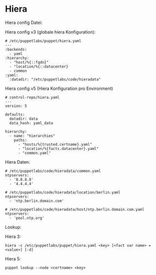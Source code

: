 # Hiera

Hiera config Datei:

Hiera config v3 (globale hiera Konfiguration):

    # /etc/puppetlabs/puppet/hiera.yaml
    ---
    :backends:
      - yaml
    :hierarchy:
      - "host/%{::fqdn}"
      - "location/%{::datacenter}
      - common
    :yaml:
      :datadir: "/etc/puppetlabs/code/hieradata"

Hiera config v5 (Hiera Konfiguration pro Environment)

    # control-repo/hiera.yaml
    ---
    version: 5

    defaults:
      datadir: data
      data_hash: yaml_data

    hierarchy:
      - name: "hierarchies"
        paths:
          - "hosts/%{trusted.certname}.yaml"
          - "location/%{facts.datacenter}.yaml"
          - "common.yaml"

Hiera Daten:

    # /etc/puppetlabs/code/hieradata/common.yaml
    ntpservers:
      - '8.8.8.8'
      - '4.4.4.4'
    
    # /etc/puppetlabs/code/hieradata/location/berlin.yaml
    ntpservers:
      - 'ntp.berlin.domain.com'
    
    # /etc/puppetlabs/code/hieradata/host/ntp.berlin.domain.com.yaml
    ntpservers:
      - 'pool.ntp.org'

Lookup:

Hiera 3:

    hiera -c /etc/puppetlabs/puppet/hiera.yaml <key> [<fact var name> = <value>] [-d]

Hiera 5:

    puppet lookup --node <certname> <key>

